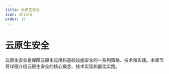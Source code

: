 ```yaml
---
title: 云原生安全
icon: shield
order: 12
---
```


# 云原生安全

云原生安全是保障云原生应用和基础设施安全的一系列策略、技术和实践。本章节将详细介绍云原生安全的核心概念、技术实现和最佳实践。
